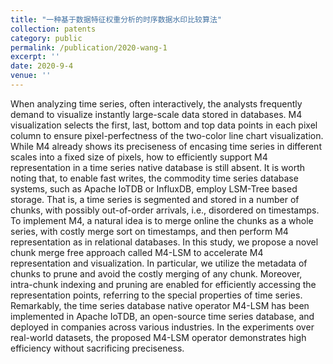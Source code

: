 ```yaml
---
title: "一种基于数据特征权重分析的时序数据水印比较算法"
collection: patents
category: public
permalink: /publication/2020-wang-1
excerpt: ''
date: 2020-9-4
venue: ''
---
```

When analyzing time series, often interactively, the analysts frequently demand to visualize instantly large-scale data stored in databases. M4 visualization selects the first, last, bottom and top data points in each pixel column to ensure pixel-perfectness of the two-color line chart visualization. While M4 already shows its preciseness of encasing time series in different scales into a fixed size of pixels, how to efficiently support M4 representation in a time series native database is still absent. It is worth noting that, to enable fast writes, the commodity time series database systems, such as Apache IoTDB or InfluxDB, employ LSM-Tree based storage. That is, a time series is segmented and stored in a number of chunks, with possibly out-of-order arrivals, i.e., disordered on timestamps. To implement M4, a natural idea is to merge online the chunks as a whole series, with costly merge sort on timestamps, and then perform M4 representation as in relational databases. In this study, we propose a novel chunk merge free approach called M4-LSM to accelerate M4 representation and visualization. In particular, we utilize the metadata of chunks to prune and avoid the costly merging of any chunk. Moreover, intra-chunk indexing and pruning are enabled for efficiently accessing the representation points, referring to the special properties of time series. Remarkably, the time series database native operator M4-LSM has been implemented in Apache IoTDB, an open-source time series database, and deployed in companies across various industries. In the experiments over real-world datasets, the proposed M4-LSM operator demonstrates high efficiency without sacrificing preciseness.